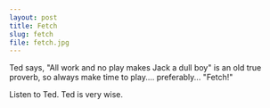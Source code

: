 ```yaml
---
layout: post
title: Fetch
slug: fetch
file: fetch.jpg
---
```


<p>Ted says, &quot;All work and no play makes Jack a dull boy&quot; is an old true proverb, so always make time to play.... preferably... &quot;Fetch!&quot;</p>

<p>Listen to Ted.
Ted is very wise.</p>
